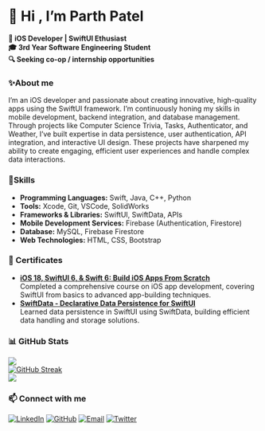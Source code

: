 # 👋 Hi , I’m <b>Parth Patel</b>
<b>📱 iOS Developer | SwiftUI Ethusiast</b>  
<b>🎓 3rd Year Software Engineering Student</b>  
<b>🔍 Seeking co-op / internship opportunities</b>

### ✨About me
I’m an iOS developer and passionate about creating innovative, high-quality apps using the SwiftUI framework. I’m continuously honing my skills in mobile development, backend integration, and database management. Through projects like Computer Science Trivia, Tasks, Authenticator, and Weather, I’ve built expertise in data persistence, user authentication, API integration, and interactive UI design. These projects have sharpened my ability to create engaging, efficient user experiences and handle complex data interactions.


### 💪Skills
- **Programming Languages:** Swift, Java, C++, Python
- **Tools:** Xcode, Git, VSCode, SolidWorks
- **Frameworks & Libraries:** SwiftUI, SwiftData, APIs
- **Mobile Development Services:** Firebase (Authentication, Firestore)
- **Database:** MySQL, Firebase Firestore
- **Web Technologies:** HTML, CSS, Bootstrap

### 📜 Certificates
- **[iOS 18, SwiftUI 6, & Swift 6: Build iOS Apps From Scratch](https://ude.my/UC-f596b51f-1d99-4981-970d-6a60160283cf)**  
  Completed a comprehensive course on iOS app development, covering SwiftUI from basics to advanced app-building techniques.
- **[SwiftData - Declarative Data Persistence for SwiftUI](https://ude.my/UC-96c91076-12bd-428d-ba49-aa1146acd2c2)**  
  Learned data persistence in SwiftUI using SwiftData, building efficient data handling and storage solutions.
  
### 📊 GitHub Stats
<img src="https://github-readme-stats.vercel.app/api?username=parth49patel&theme=swift&hide_border=false&include_all_commits=false&count_private=false"><br/>
[![GitHub Streak](https://github-readme-streak-stats-eosin.vercel.app?user=parth49patel&theme=swift&card_width=450)](https://git.io/streak-stats)<br/>
<img src="https://github-readme-stats.vercel.app/api/top-langs/?username=parth49patel&theme=swift&hide_border=false&include_all_commits=false&count_private=false&layout=compact">

### 📫 Connect with me
[![LinkedIn](https://img.shields.io/badge/LinkedIn-blue?style=for-the-badge&logo=linkedin)](https://www.linkedin.com/in/parth49)
[![GitHub](https://img.shields.io/badge/GitHub-black?style=for-the-badge&logo=github)](https://github.com/parth49patel)
[![Email](https://img.shields.io/badge/Email-e5e5e5?style=for-the-badge&logo=gmail)](mailto:parth49patel@gmail.com)
[![Twitter](https://img.shields.io/badge/Twitter-000000?style=for-the-badge&logo=x&logoColor=white)](https://x.com/4parth9)
